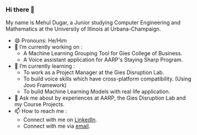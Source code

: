 ### Hi there 👋

<!--
**mehul6810/mehul6810** is a ✨ _special_ ✨ repository because its `README.md` (this file) appears on your GitHub profile.

Here are some ideas to get you started:

- 🔭 I’m currently working on ...
- 🌱 I’m currently learning ...
- 👯 I’m looking to collaborate on ...
- 🤔 I’m looking for help with ...
- 💬 Ask me about ...
- 📫 How to reach me: ...
- 😄 Pronouns: ...
- ⚡ Fun fact: ...
-->

My name is Mehul Dugar, a Junior studying Computer Engineering and Mathematics at the University of Illinois at Urbana-Champaign.

- 😄 Pronouns: He/Him
- 🔭 I’m currently working on :
  - A Machine Learning Grouping Tool for Gies College of Business.
  - A Voice assistant application for AARP's Staying Sharp Program.
- 🌱 I’m currently learning :
  - To work as a Project Manager at the Gies Disruption Lab.
  - To build voice skills which have cross-platform compatibility. (Using Jovo Framework)
  - To build Machine Learning Models with real life application.
- 💬 Ask me about by experiences at AARP, the Gies Disruption Lab and my Course Projects.
- 📫 How to reach me : 
  - Connect with me on [LinkedIn](https://www.linkedin.com/in/mehuldugar/).
  - Connect with me via [email](mehuldugar@gmail.com).

